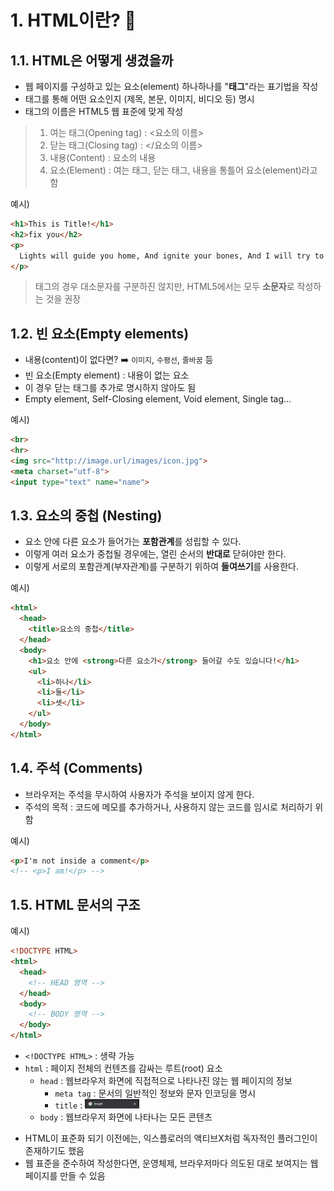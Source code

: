# 1. HTML이란? 🤔

## 1.1. HTML은 어떻게 생겼을까

 - 웹 페이지를 구성하고 있는 요소(element) 하나하나를 "**태그**"라는 표기법을 작성
 - 태그를 통해 어떤 요소인지 (제목, 본문, 이미지, 비디오 등) 명시
 - 태그의 이름은 HTML5 웹 표준에 맞게 작성

 > 1. 여는 태그(Opening tag) : <요소의 이름>
 > 2. 닫는 태그(Closing tag) : </요소의 이름>
 > 3. 내용(Content) : 요소의 내용
 > 4. 요소(Element) : 여는 태그, 닫는 태그, 내용을 통틀어 요소(element)라고 함

예시)
```html
<h1>This is Title!</h1>
<h2>fix you</h2>
<p>
  Lights will guide you home, And ignite your bones, And I will try to fix you.
</p>
```

 > 태그의 경우 대소문자를 구분하진 않지만, HTML5에서는 모두 **소문자**로 작성하는 것을 권장


## 1.2. 빈 요소(Empty elements)

 - 내용(content)이 없다면? ➡️ `이미지`, `수평선`, `줄바꿈` 등
 - 빈 요소(Empty element) : 내용이 없는 요소
 - 이 경우 닫는 태그를 추가로 명시하지 않아도 됨
 - Empty element, Self-Closing element, Void element, Single tag...

예시)
```html
<br>
<hr>
<img src="http://image.url/images/icon.jpg">
<meta charset="utf-8">
<input type="text" name="name">
```

## 1.3. 요소의 중첩 (Nesting)

 - 요소 안에 다른 요소가 들어가는 **포함관계**를 성립할 수 있다.
 - 이렇게 여러 요소가 중첩될 경우에는, 열린 순서의 **반대로** 닫혀야만 한다.
 - 이렇게 서로의 포함관계(부자관계)를 구분하기 위하여 **들여쓰기**를 사용한다.

예시)
```html
<html>
  <head>
    <title>요소의 중첩</title>
  </head>
  <body>
    <h1>요소 안에 <strong>다른 요소가</strong> 들어갈 수도 있습니다!</h1>
    <ul>
      <li>하나</li>
      <li>둘</li>
      <li>셋</li>
    </ul>
  </body>
</html>
```

## 1.4. 주석 (Comments)

 - 브라우저는 주석을 무시하여 사용자가 주석을 보이지 않게 한다.
 - 주석의 목적 : 코드에 메모를 추가하거나, 사용하지 않는 코드를 임시로 처리하기 위함

예시)
```html
<p>I'm not inside a comment</p>
<!-- <p>I am!</p> -->
```

## 1.5. HTML 문서의 구조

예시)
```html
<!DOCTYPE HTML>
<html>
  <head>
    <!-- HEAD 영역 -->
  </head>
  <body>
    <!-- BODY 영역 -->
  </body>
</html>
```

* `<!DOCTYPE HTML>` : 생략 가능
* `html` : 페이지 전체의 컨텐츠를 감싸는 루트(root) 요소
  - `head` : 웹브라우저 화면에 직접적으로 나타나진 않는 웹 페이지의 정보
    + `meta tag` : 문서의 일반적인 정보와 문자 인코딩을 명시
    + `title` : <img src="../others/screenshot/210829.png" width="20%" height="20%"/>
  - `body` : 웹브라우저 화면에 나타나는 모든 콘텐츠
- HTML이 표준화 되기 이전에는, 익스플로러의 액티브X처럼 독자적인 플러그인이 존재하기도 했음
- 웹 표준을 준수하여 작성한다면, 운영체제, 브라우저마다 의도된 대로 보여지는 웹 페이지를 만들 수 있음